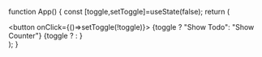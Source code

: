 function App() {
  const [toggle,setToggle]=useState(false);
  return (
    <div className="App">
     <button onClick={()=>setToggle(!toggle)}>
     {toggle ? "Show Todo": "Show Counter"}
     </button>
     {toggle ? <Counter/>: <Todo/>}
    </div>
  );
}